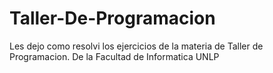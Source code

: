 # Taller-De-Programacion
Les dejo como resolvi los ejercicios de la materia de Taller de Programacion. De la Facultad de Informatica UNLP
